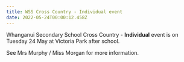 ```yaml
---
title: WSS Cross Country - Individual event
date: 2022-05-24T00:00:12.458Z
---
```

Whanganui Secondary School Cross Country - **Individual** event is on Tuesday 24 May at Victoria Park after school.  

See Mrs Murphy / Miss Morgan for more information.